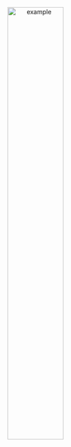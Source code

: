 <p align="center">
  <img src = "https://user-images.githubusercontent.com/94063261/187616720-6ab66ae3-5b12-444c-958a-f45c5ad767b7.gif" alt = "example" width="50%" height="50%">
</p>
